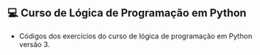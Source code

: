 ## 💻 Curso de Lógica de Programação em Python <!-- Equivale ao título quando menos '#' maior a letra -->

- Códigos dos exercícios do curso de lógica de programação em Python versão 3.

<!-- ## :books: Inspiração
 - Modelo Namari:
'Namari' é um modelo HTML gratuito de uma página adequado para uma página inicial de rolagem longa. Os recursos incluem uma navegação de cabeçalho fixa que rola suavemente para seções relevantes, uma imagem de introdução de rolagem paralaxe, galeria pop-up lightbox, depoimentos, modal de vídeo pop-up, logotipos de clientes e uma tabela de preços.

<a href="https://demos.onepagelove.com/html/namari/" target="_blank">Link da Landing Page</a>.

☑️ Código desenvolvido com o objetivo de se aprofundar nas atualizações do framework Angular versão 17. Onde transformei um modelo simple HTML em um projeto Angular na versão 17. 

## 💻 Projeto

<img src="https://onepagelove.imgix.net/2017/08/opl-big-namari.jpg?max-h=4096&min-w=1280&fit=crop&fp-y=0&auto=compress"> -->